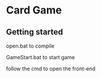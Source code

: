 # Card Game



## Getting started

open.bat to compile

GameStart.bat to start game

follow the cmd to open the front-end



